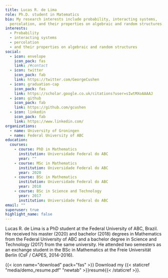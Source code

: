 ```yaml
---
title: Lucas R. de Lima
role: Ph.D. student in Matematics
bio: My research interests include probability, interacting systems,
  percolation, and their properties on algebraic and random structures.
interests:
  - Probability
  - interacting systems
  - percolation
  - and their properties on algebraic and random structures
social:
  - icon: envelope
    icon_pack: fas
    link: /#contact
  - icon: twitter
    icon_pack: fab
    link: https://twitter.com/GeorgeCushen
  - icon: graduation-cap
    icon_pack: fas
    link: https://scholar.google.co.uk/citations?user=sIwtMXoAAAAJ
  - icon: github
    icon_pack: fab
    link: https://github.com/gcushen
  - icon: linkedin
    icon_pack: fab
    link: https://www.linkedin.com/
organizations:
  - name: University of Groningen
  - name: Federal University of ABC
education:
  courses:
    - course: PhD in Mathematics
      institution: Universidade Federal do ABC
      year: ""
    - course: MSc in Mathematics
      institution: Universidade Federal do ABC
      year: 2020
    - course: BSc in Mathematics
      institution: Universidade Federal do ABC
      year: 2018
    - course: BSc in Science and Technology
      year: 2017
      institution: Universidade Federal do ABC
email: ""
superuser: true
highlight_name: false
---
```

Lucas R. de Lima is a PhD student at the Federal University of ABC, Brazil. He received his master (2020) and bachelor (2018) degrees in Mathematics  from the Federal University of ABC and a bachelor degree in Science and Technology (2017) from the same university. He attended two semesters as an exchange student in the BSc in Mathematics at the Freie Universität Berlin (CsF / CAPES, 2014-2016).

{{< icon name="download" pack="fas" >}} Download my {{< staticref "media/demo_resume.pdf" "newtab" >}}resumé{{< /staticref >}}.